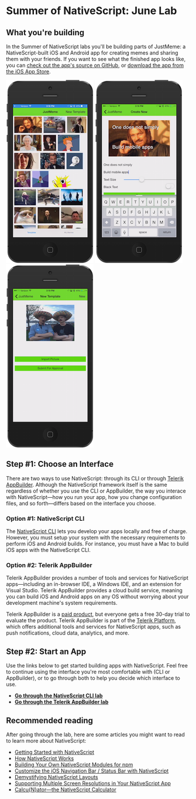 # Summer of NativeScript: June Lab

## What you're building

In the Summer of NativeScript labs you'll be building parts of JustMeme: a NativeScript-built iOS and Android app for creating memes and sharing them with your friends. If you want to see what the finished app looks like, you can [check out the app's source on GitHub](https://github.com/NativeScript/sample-JustMeme), or [download the app from the iOS App Store](https://itunes.apple.com/us/app/justmeme/id989340374?mt=8).

![](ss.png)
![](ss2.png)
![](ss3.png)

## Step #1: Choose an Interface

There are two ways to use NativeScript: through its CLI or through [Telerik AppBuilder](http://www.telerik.com/appbuilder). Although the NativeScript framework itself is the same regardless of whether you use the CLI or AppBuilder, the way you interace with NativeScript—how you run your app, how you change configuration files, and so forth—differs based on the interface you choose.

### Option #1: NativeScript CLI

The [NativeScript CLI](https://github.com/NativeScript/NativeScript-cli) lets you develop your apps locally and free of charge. However, you must setup your system with the necessary requirements to perform iOS and Android builds. For instance, you must have a Mac to build iOS apps with the NativeScript CLI.

### Option #2: Telerik AppBuilder

Telerik AppBuilder provides a number of tools and services for NativeScript apps—including an in-browser IDE, a Windows IDE, and an extension for Visual Studio. Telerik AppBuilder provides a cloud build service, meaning you can build iOS and Android apps on any OS without worrying about your development machine's system requirements.

Telerik AppBuilder is a [paid product](https://www.telerik.com/purchase/appbuilder), but everyone gets a free 30-day trial to evaluate the product. Telerik AppBuilder is part of the [Telerik Platform](http://www.telerik.com/platform), which offers additional tools and services for NativeScript apps, such as push notifications, cloud data, analytics, and more.

## Step #2: Start an App

Use the links below to get started building apps with NativeScript. Feel free to continue using the interface you're most comfortable with (CLI or AppBuilder), or to go through both to help you decide which interface to use.

* [**Go through the NativeScript CLI lab**](lab-cli.md)
* [**Go through the Telerik AppBuilder lab**](lab-appbuilder.md)

## Recommended reading

After going through the lab, here are some articles you might want to read to learn more about NativeScript:

* [Getting Started with NativeScript](http://developer.telerik.com/featured/getting-started-nativescript/)
* [How NativeScript Works](http://developer.telerik.com/featured/nativescript-works/)
* [Building Your Own NativeScript Modules for npm](http://developer.telerik.com/featured/building-your-own-nativescript-modules-for-npm/)
* [Customize the iOS Navigation Bar / Status Bar with NativeScript](http://developer.telerik.com/featured/customizing-ios-navigation-bar-status-bar-nativescript/)
* [Demystifying NativeScript Layouts](http://developer.telerik.com/featured/demystifying-nativescript-layouts/)
* [Supporting Multiple Screen Resolutions in Your NativeScript App](https://www.nativescript.org/blog/supporting-multiple-screen-resolutions-in-your-nativescript-app)
* [Calcu{N}ator—the NativeScript Calculator](https://www.nativescript.org/blog/calcunator-the-nativescript-calculator)